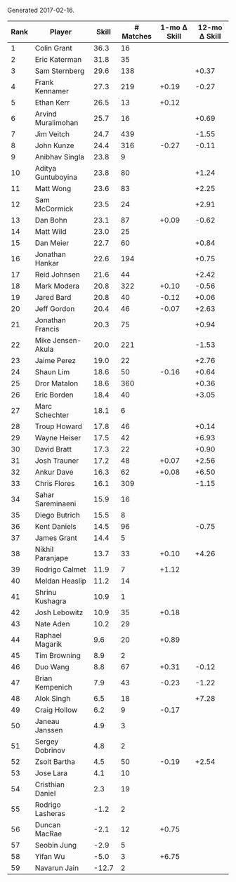 Generated 2017-02-16.

| Rank | Player             | Skill | # Matches | 1-mo Δ Skill | 12-mo Δ Skill |
|------|--------------------|-------|-----------|--------------|---------------|
|    1 | Colin Grant        |  36.3 |        16 |              |               |
|    2 | Eric Katerman      |  31.8 |        35 |              |               |
|    3 | Sam Sternberg      |  29.6 |       138 |              |         +0.37 |
|    4 | Frank Kennamer     |  27.3 |       219 |        +0.19 |         -0.27 |
|    5 | Ethan Kerr         |  26.5 |        13 |        +0.12 |               |
|    6 | Arvind Muralimohan |  25.7 |        16 |              |         +0.69 |
|    7 | Jim Veitch         |  24.7 |       439 |              |         -1.55 |
|    8 | John Kunze         |  24.4 |       316 |        -0.27 |         -0.11 |
|    9 | Anibhav Singla     |  23.8 |         9 |              |               |
|   10 | Aditya Guntuboyina |  23.8 |        80 |              |         +1.24 |
|   11 | Matt Wong          |  23.6 |        83 |              |         +2.25 |
|   12 | Sam McCormick      |  23.5 |        24 |              |         +2.91 |
|   13 | Dan Bohn           |  23.1 |        87 |        +0.09 |         -0.62 |
|   14 | Matt Wild          |  23.0 |        25 |              |               |
|   15 | Dan Meier          |  22.7 |        60 |              |         +0.84 |
|   16 | Jonathan Hankar    |  22.6 |       194 |              |         +0.75 |
|   17 | Reid Johnsen       |  21.6 |        44 |              |         +2.42 |
|   18 | Mark Modera        |  20.8 |       322 |        +0.10 |         -0.56 |
|   19 | Jared Bard         |  20.8 |        40 |        -0.12 |         +0.06 |
|   20 | Jeff Gordon        |  20.4 |        46 |        -0.07 |         +2.63 |
|   21 | Jonathan Francis   |  20.3 |        75 |              |         +0.94 |
|   22 | Mike Jensen-Akula  |  20.0 |       221 |              |         -1.53 |
|   23 | Jaime Perez        |  19.0 |        22 |              |         +2.76 |
|   24 | Shaun Lim          |  18.6 |        50 |        -0.16 |         +0.64 |
|   25 | Dror Matalon       |  18.6 |       360 |              |         +0.36 |
|   26 | Eric Borden        |  18.4 |        40 |              |         +3.05 |
|   27 | Marc Schechter     |  18.1 |         6 |              |               |
|   28 | Troup Howard       |  17.8 |        46 |              |         +0.14 |
|   29 | Wayne Heiser       |  17.5 |        42 |              |         +6.93 |
|   30 | David Bratt        |  17.3 |        22 |              |         +0.90 |
|   31 | Josh Trauner       |  17.2 |        48 |        +0.07 |         +2.56 |
|   32 | Ankur Dave         |  16.3 |        62 |        +0.08 |         +6.50 |
|   33 | Chris Flores       |  16.1 |       309 |              |         -1.15 |
|   34 | Sahar Sareminaeni  |  15.9 |        16 |              |               |
|   35 | Diego Butrich      |  15.5 |         8 |              |               |
|   36 | Kent Daniels       |  14.5 |        96 |              |         -0.75 |
|   37 | James Grant        |  14.4 |         5 |              |               |
|   38 | Nikhil Paranjape   |  13.7 |        33 |        +0.10 |         +4.26 |
|   39 | Rodrigo Calmet     |  11.9 |         7 |        +1.12 |               |
|   40 | Meldan Heaslip     |  11.2 |        14 |              |               |
|   41 | Shrinu Kushagra    |  10.9 |         1 |              |               |
|   42 | Josh Lebowitz      |  10.9 |        35 |        +0.18 |               |
|   43 | Nate Aden          |  10.2 |        29 |              |               |
|   44 | Raphael Magarik    |   9.6 |        20 |        +0.89 |               |
|   45 | Tim Browning       |   8.9 |         2 |              |               |
|   46 | Duo Wang           |   8.8 |        67 |        +0.31 |         -0.12 |
|   47 | Brian Kempenich    |   7.9 |        43 |        -0.23 |         -1.22 |
|   48 | Alok Singh         |   6.5 |        18 |              |         +7.28 |
|   49 | Craig Hollow       |   6.2 |         9 |        -0.17 |               |
|   50 | Janeau Janssen     |   4.9 |         3 |              |               |
|   51 | Sergey Dobrinov    |   4.8 |         2 |              |               |
|   52 | Zsolt Bartha       |   4.5 |        50 |        -0.19 |         +2.54 |
|   53 | Jose Lara          |   4.1 |        10 |              |               |
|   54 | Cristhian Daniel   |   2.3 |        19 |              |               |
|   55 | Rodrigo Lasheras   |  -1.2 |         2 |              |               |
|   56 | Duncan MacRae      |  -2.1 |        12 |        +0.75 |               |
|   57 | Seobin Jung        |  -2.9 |         5 |              |               |
|   58 | Yifan Wu           |  -5.0 |         3 |        +6.75 |               |
|   59 | Navarun Jain       | -12.7 |         2 |              |               |